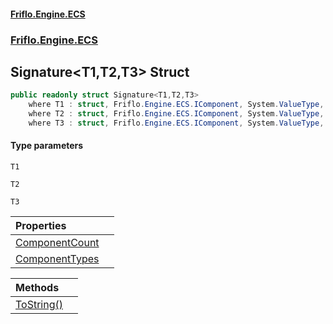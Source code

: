#### [Friflo.Engine.ECS](index.md 'index')
### [Friflo.Engine.ECS](Friflo.Engine.ECS.md 'Friflo.Engine.ECS')

## Signature<T1,T2,T3> Struct

```csharp
public readonly struct Signature<T1,T2,T3>
    where T1 : struct, Friflo.Engine.ECS.IComponent, System.ValueType, System.ValueType
    where T2 : struct, Friflo.Engine.ECS.IComponent, System.ValueType, System.ValueType
    where T3 : struct, Friflo.Engine.ECS.IComponent, System.ValueType, System.ValueType
```
#### Type parameters

<a name='Friflo.Engine.ECS.Signature_T1,T2,T3_.T1'></a>

`T1`

<a name='Friflo.Engine.ECS.Signature_T1,T2,T3_.T2'></a>

`T2`

<a name='Friflo.Engine.ECS.Signature_T1,T2,T3_.T3'></a>

`T3`

| Properties | |
| :--- | :--- |
| [ComponentCount](Signature_T1,T2,T3_.ComponentCount.md 'Friflo.Engine.ECS.Signature<T1,T2,T3>.ComponentCount') | |
| [ComponentTypes](Signature_T1,T2,T3_.ComponentTypes.md 'Friflo.Engine.ECS.Signature<T1,T2,T3>.ComponentTypes') | |

| Methods | |
| :--- | :--- |
| [ToString()](Signature_T1,T2,T3_.ToString().md 'Friflo.Engine.ECS.Signature<T1,T2,T3>.ToString()') | |
